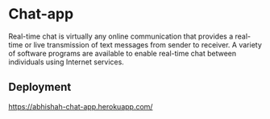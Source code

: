 # Chat-app

Real-time chat is virtually any online communication that provides a real-time or live transmission of text messages from sender to receiver. A variety of software programs are available to enable real-time chat between individuals using Internet services.

## Deployment
https://abhishah-chat-app.herokuapp.com/
